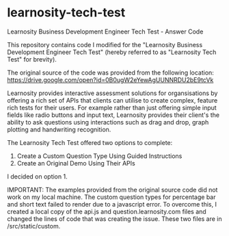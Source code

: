 # learnosity-tech-test
Learnosity Business Development Engineer Tech Test - Answer Code

This repository contains code I modified for the "Learnosity Business Development Engineer Tech Test" (hereby referred to as "Learnosity Tech Test" for brevity).

The original source of the code was provided from the following location:
https://drive.google.com/open?id=0B0ugW2eYewAgUUNNRDU2bE9tcVk

Learnosity provides interactive assessment solutions for organsisations by offering a rich set of APIs that clients can utilise to create complex, feature rich tests for their users.  For example rather than just offering  simple input fields like radio buttons and input text, Learnosity provides their client's the ability to ask questions using interactions such as drag and drop, graph plotting and handwriting recognition.

The Learnosity Tech Test offered two options to complete:
1. Create a Custom Question Type Using Guided Instructions
2. Create an Original Demo Using Their APIs

I decided on option 1.

IMPORTANT:
The examples provided from the original source code did not work on my local machine.  The custom question types for percentage bar and short text failed to render due to a javascript error.  To overcome this, I created a local copy of the api.js and question.learnosity.com files and changed the lines of code that was creating the issue.  These two files are in /src/static/custom.
